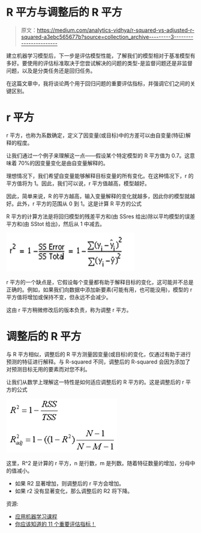 # R 平方与调整后的 R 平方

> 原文：<https://medium.com/analytics-vidhya/r-squared-vs-adjusted-r-squared-a3ebc565677b?source=collection_archive---------3----------------------->

建立机器学习模型后，下一步是评估模型性能，了解我们的模型相对于基准模型有多好。要使用的评估标准取决于您尝试解决的问题的类型-是监督问题还是非监督问题，以及是分类任务还是回归任务。

在这篇文章中，我将谈论两个用于回归问题的重要评估指标，并强调它们之间的关键区别。

# r 平方

r 平方，也称为系数确定，定义了因变量(或目标)中的方差可以由自变量(特征)解释的程度。

让我们通过一个例子来理解这一点——假设某个特定模型的 R 平方值为 0.7。这意味着 70%的因变量变化是由自变量解释的。

理想情况下，我们希望自变量能够解释目标变量的所有变化。在这种情况下，r 的平方值将为 1。因此，我们可以说，r 平方值越高，模型越好。

因此，简单来说，R 的平方越高，输入变量解释的变化就越多，因此你的模型就越好。此外，r 平方的范围从 0 到 1。这是计算 R 平方的公式

R 平方的计算方法是将回归模型的残差平方和(由 SSres 给出)除以平均模型的误差平方和(由 SStot 给出)，然后从 1 中减去。

![](img/b30739dbabd47d600f2ad21f99e77360.png)

r 平方的一个缺点是，它假设每个变量都有助于解释目标的变化，这可能并不总是正确的。例如，如果我们向数据中添加新要素(可能有用，也可能没用)，模型的 r 平方值将增加或保持不变，但永远不会减少。

这由 r 平方稍微修改后的版本负责，称为调整 r 平方。

# 调整后的 R 平方

与 R 平方相似，调整后的 R 平方测量因变量(或目标)的变化，仅通过有助于进行预测的特征进行解释。与 R-squared 不同，调整后的 R-squared 会因为添加了对预测目标无用的要素而对您不利。

让我们从数学上理解这一特性是如何适应调整后的 R 平方的。这是调整后的 r 平方的公式

![](img/3bdb630b36e4ed0b46f30c5b337ed99b.png)

这里，R^2 是计算的 r 平方，n 是行数，m 是列数。随着特征数量的增加，分母中的值减小。

*   如果 R2 显著增加，则调整后的 r 平方会增加。
*   如果 r2 没有显著变化，那么调整后的 R2 将下降。

资源:

*   [应用机器学习课程](https://courses.analyticsvidhya.com/courses/applied-machine-learning-beginner-to-professional?utm_source=medium&utm_medium=R2vsAdjustedR2)
*   [你应该知道的 11 个重要评估指标！](https://www.analyticsvidhya.com/blog/2019/08/11-important-model-evaluation-error-metrics/?utm_source=medium&utm_medium=R2vsAdjustedR2)